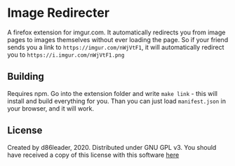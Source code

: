 # Image Redirecter

A firefox extension for imgur.com. It automatically redirects you from image
pages to images themselves without ever loading the page. So if your friend
sends you a link to `https://imgur.com/nWjVtF1`, it will automatically redirect
you to `https://i.imgur.com/nWjVtF1.png`

## Building

Requires npm. Go into the extension folder and write `make link` - this will
install and build everything for you. Than you can just load `manifest.json` in
your browser, and it will work.

## License

Created by d86leader, 2020. Distributed under GNU GPL v3. You should have
received a copy of this license with this software [here](./LICENSE)
